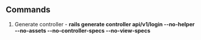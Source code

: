 ## Commands

1. Generate controller - __rails generate controller api/v1/login  --no-helper --no-assets --no-controller-specs --no-view-specs__
